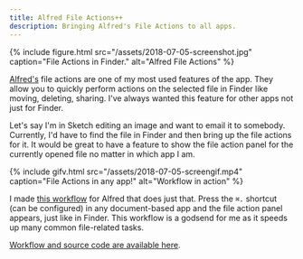 ```yaml
---
title: Alfred File Actions++
description: Bringing Alfred's File Actions to all apps.
---
```


{% include figure.html src="/assets/2018-07-05-screenshot.jpg" caption="File Actions in Finder." alt="Alfred File Actions" %}

[Alfred's](https://alfredapp.com) file actions are one of my most used features of the app. They allow you to quickly perform actions on the selected file in Finder like moving, deleting, sharing. I've always wanted this feature for other apps not just for Finder.

<!--more-->

Let's say I'm in Sketch editing an image and want to email it to somebody. Currently, I'd have to find the file in Finder and then bring up the file actions for it. It would be great to have a feature to show the file action panel for the currently opened file no matter in which app I am.

{% include gifv.html src="/assets/2018-07-05-screengif.mp4" caption="File Actions in any app!" alt="Workflow in action" %}

I made [this workflow](https://github.com/arthurhammer/alfred-workflows/tree/master/file-actions) for Alfred that does just that.  Press the `⌘.` shortcut (can be configured) in any document-based app and the file action panel appears, just like in Finder. This workflow is a godsend for me as it speeds up many common file-related tasks.

[Workflow and source code are available here](https://github.com/arthurhammer/alfred-workflows/tree/master/file-actions).